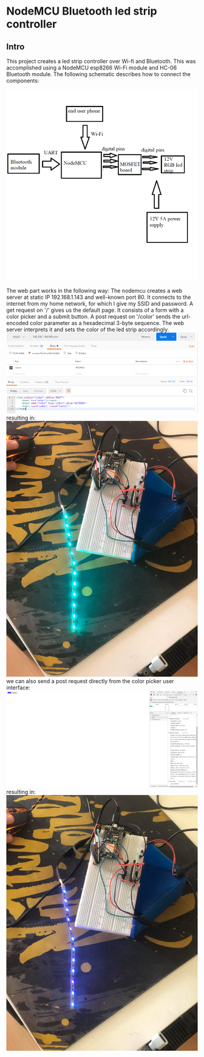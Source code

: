# NodeMCU Bluetooth led strip controller

## Intro

This project creates a led strip controller over Wi-fi and Bluetooth. This was accomplished using a NodeMCU esp8266 Wi-Fi module and HC-06 Bluetooth module. The following schematic describes how to connect the components:

![schematic](https://github.com/mikirov/Microprosessor-Systems-Project-2020/blob/master/images/diagram.png)

The web part works in the following way: 
The nodemcu creates a web server at static IP 192.168.1.143 and well-known port 80. It connects to the internet from my home network, for which I give my SSID and password. 
A get request on '/' gives us the default page. It consists of a form with a color picker and a submit button.
A post request on '/color' sends the url-encoded color parameter as a hexadecimal 3-byte sequence. The web  server interprets it and sets the color of the led strip accordingly.
![postman](https://github.com/mikirov/Microprosessor-Systems-Project-2020/blob/master/images/postman.PNG)
resulting in:
![led-green](images/led_green.jpg)
we can also send a post request directly from the color picker user interface:
![webpage](images/webpage.PNG)
resulting in:
![led-blue](images/led_blue.jpg)

